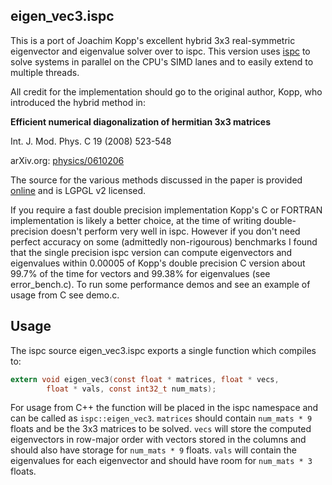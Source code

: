 eigen\_vec3.ispc
---
This is a port of Joachim Kopp's excellent hybrid 3x3 real-symmetric eigenvector and eigenvalue solver
over to ispc. This version uses [ispc](https://ispc.github.io/) to solve systems in parallel on the CPU's
SIMD lanes and to easily extend to multiple threads.

All credit for the implementation should go to the original author, Kopp, who introduced the hybrid method in:

**Efficient numerical diagonalization of hermitian 3x3 matrices**

Int. J. Mod. Phys. C 19 (2008) 523-548

arXiv.org: [physics/0610206](http://arxiv.org/abs/physics/0610206)

The source for the various methods discussed in the paper is provided [online](www.mpi-hd.mpg.de/personalhomes/globes/3x3/)
and is LGPGL v2 licensed.

If you require a fast double precision implementation Kopp's C or FORTRAN implementation is likely a better
choice, at the time of writing double-precision doesn't perform very well in ispc. However if you
don't need perfect accuracy on some (admittedly non-rigourous) benchmarks I found that the single
precision ispc version can compute eigenvectors and eigenvalues within 0.00005 of Kopp's double precision C version
about 99.7% of the time for vectors and 99.38% for eigenvalues (see error\_bench.c).
To run some performance demos and see an example of usage from C see demo.c.

Usage
---
The ispc source eigen\_vec3.ispc exports a single function which compiles to:
```c
extern void eigen_vec3(const float * matrices, float * vecs,
		float * vals, const int32_t num_mats);
```
For usage from C++ the function will be placed in the ispc namespace and can be called as `ispc::eigen_vec3`.
`matrices` should contain `num_mats * 9` floats and be the 3x3 matrices to be solved. `vecs` will store
the computed eigenvectors in row-major order with vectors stored in the columns and should also have
storage for `num_mats * 9` floats. `vals` will contain the eigenvalues for each eigenvector and should have
room for `num_mats * 3` floats.

